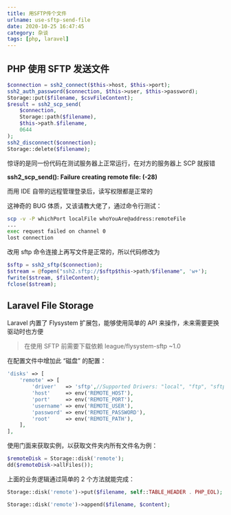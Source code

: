 ```yaml
---
title: 用SFTP传个文件
urlname: use-sftp-send-file
date: 2020-10-25 16:47:45
category: 杂谈
tags: [php, laravel]
---
```


<!-- more -->

## PHP 使用 SFTP 发送文件

```php
$connection = ssh2_connect($this->host, $this->port);
ssh2_auth_password($connection, $this->user, $this->password);
Storage::put($filename, $csvFileContent);
$result = ssh2_scp_send(
    $connection,
    Storage::path($filename),
    $this->path.$filename,
    0644
);
ssh2_disconnect($connection);
Storage::delete($filename);
```

惊讶的是同一份代码在测试服务器上正常运行，在对方的服务器上 SCP 就报错

**ssh2_scp_send(): Failure creating remote file: (-28)**

而用 IDE 自带的远程管理登录后，读写权限都是正常的

这神奇的 BUG 体质，又该请教大佬了，通过命令行测试：

```bash
scp -v -P whichPort localFile whoYouAre@address:remoteFile
...
exec request failed on channel 0
lost connection
```

改用 sftp 命令连接上再写文件是正常的，所以代码修改为

```php
$sftp = ssh2_sftp($connection);
$stream = @fopen("ssh2.sftp://$sftp$this->path/$filename", 'w+');
fwrite($stream, $fileContent);
fclose($stream);
```

## Laravel File Storage

Laravel 内置了 Flysystem 扩展包，能够使用简单的 API 来操作，未来需要更换驱动时也方便

> 在使用 SFTP 前需要下载依赖 league/flysystem-sftp ~1.0

在配置文件中增加此 “磁盘” 的配置：

```php config/filesystems.php
'disks' => [
    'remote' => [
        'driver'   => 'sftp',//Supported Drivers: "local", "ftp", "sftp", "s3"
        'host'     => env('REMOTE_HOST'),
        'port'     => env('REMOTE_PORT'),
        'username' => env('REMOTE_USER'),
        'password' => env('REMOTE_PASSWORD'),
        'root'     => env('REMOTE_PATH'),
    ],
],
```

使用门面来获取实例，以获取文件夹内所有文件名为例：

```php
$remoteDisk = Storage::disk('remote');
dd($remoteDisk->allFiles());
```

上面的业务逻辑通过简单的 2 个方法就能完成：

```php
Storage::disk('remote')->put($filename, self::TABLE_HEADER . PHP_EOL);

Storage::disk('remote')->append($filename, $content);
```
